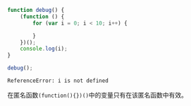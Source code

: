 ```javascript
function debug() {
    (function () {
        for (var i = 0; i < 10; i++) {

        }
    })();
    console.log(i);
}

debug();
```

```bash
ReferenceError: i is not defined
```

在匿名函数`(function(){})()`中的变量只有在该匿名函数中有效。